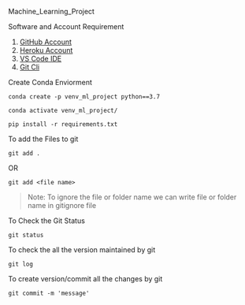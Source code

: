 Machine_Learning_Project

Software and Account Requirement
1. [GitHub Account](https://github.com)
2. [Heroku Account](https://dashboard.heroku.com/login)
3. [VS Code IDE](https://code.visualstudio.com/download)
4. [Git Cli](https://git-scm.com/downloads)

Create Conda Enviorment
```
conda create -p venv_ml_project python==3.7
```

```
conda activate venv_ml_project/
```


```
pip install -r requirements.txt
```


To add the Files to git
```
git add .
```
OR 
```
git add <file name>
```
> Note: To ignore the file or folder name we can write file or folder name in gitignore file

To Check the Git Status 
``` 
git status
```

To check the all the version maintained by git 
```
git log
```
To create version/commit all the changes by git
```
git commit -m 'message'


